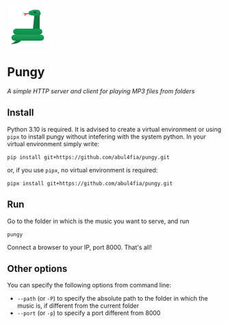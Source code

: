 ![](pungy/static/images/favicon.png)
# Pungy
_A simple HTTP server and client for playing MP3 files from folders_

## Install

Python 3.10 is required. It is advised to create a virtual environment or using `pipx` to install pungy without intefering with the system python. In your virtual environment simply write:

```
pip install git+https://github.com/abul4fia/pungy.git
```

or, if you use `pipx`, no virtual environment is required:

```
pipx install git+https://github.com/abul4fia/pungy.git
```

## Run

Go to the folder in which is the music you want to serve, and run

```
pungy
```

Connect a browser to your IP, port 8000. That's all!

## Other options

You can specify the following options from command line:

* `--path` (or `-P`) to specify the absolute path to the folder in which the music is, if different from the current folder
* `--port` (or `-p`) to specify a port different from 8000


